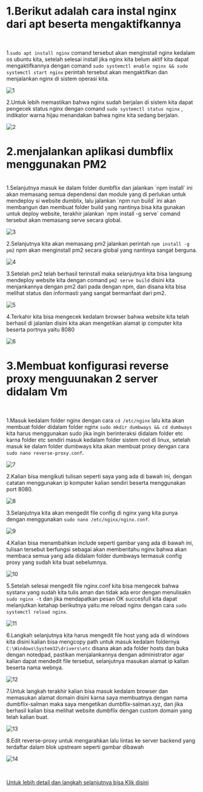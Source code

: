 # 1.Berikut adalah cara instal nginx dari apt beserta mengaktifkannya
<br/>

 1.`sudo apt install nginx` comand tersebut akan menginstall nginx kedalam os ubuntu kita, setelah selesai install jika nginx kita belum aktif kita dapat mengaktifkannya dengan comand `sudo systemctl enable nginx && sudo systemctl start nginx` perintah tersebut akan mengaktifkan dan menjalankan nginx di sistem operasi kita.

![1](/week-2/Web-Server-and-Load-Balancing/img/1.png)
<br/>

2.Untuk lebih memastikan bahwa nginx sudah berjalan di sistem kita dapat pengecek status nginx dengan comand `sudo systemctl status nginx` , indikator warna hijau menandakan bahwa nginx kita sedang berjalan.

![2](/week-2/Web-Server-and-Load-Balancing/img/2.png)
<br/>

# 2.menjalankan aplikasi dumbflix menggunakan PM2

<br/>
1.Selanjutnya masuk ke dalam folder dumbflix dan jalankan `npm install` ini akan memasang semua dependensi dan module yang di perlukan untuk mendeploy si website dumblix, lalu jalankan `npm run build` ini akan membangun dan membuat folder build yang nantinya bisa kita gunakan untuk deploy website, terakhir jalankan `npm install -g serve` comand tersebut akan memasang serve secara global.

![3](/week-2/Web-Server-and-Load-Balancing/img/3.png)
<br/>

2.Selanjutnya kita akan memasang pm2 jalankan perintah `npm install -g pm2` npm akan menginstall pm2 secara global yang nantinya sangat berguna.

![4](/week-2/Web-Server-and-Load-Balancing/img/4.png)
<br/>

3.Setelah pm2 telah berhasil terinstall maka selanjutnya kita bisa langsung mendeploy website kita dengan comand `pm2 serve build` disini kita menjankannya dengan pm2 dari pada dengan npm, dan disana kita bisa melihat status dan informasti yang sangat bermanfaat dari pm2.

![5](/week-2/Web-Server-and-Load-Balancing/img/5.png)
<br/>

4.Terkahir kita bisa mengecek kedalam browser bahwa website kita telah berhasil di jalanlan disini kita akan mengetikan alamat ip computer kita beserta portnya yaitu 8080

![6](/week-2/Web-Server-and-Load-Balancing/img/6.png)
<br/>

# 3.Membuat konfigurasi reverse proxy menguunakan 2 server didalam Vm
<br/>

1.Masuk kedalam folder nginx dengan cara `cd /etc/nginx` lalu kita akan membuat folder didalam folder nginx `sudo mkdir dumbways && cd dumbways` kita harus menggunakan sudo jika ingin berinteraksi didalam folder etc karna folder etc sendiri masuk kedalam folder sistem root di linux, setelah masuk ke dalam folder dumbways kita akan membuat proxy dengan cara `sudo nano reverse-proxy.conf`.

![7](/week-2/Web-Server-and-Load-Balancing/img/7.png)
<br/>

2.Kalian bisa mengikuti tulisan seperti saya yang ada di bawah ini, dengan catatan menggunakan ip komputer kalian sendiri beserta menggunakan port 8080.

![8](/week-2/Web-Server-and-Load-Balancing/img/8.png)
<br/>

3.Selanjutnya kita akan mengedit file config di nginx yang kita punya dengan menggunakan `sudo nano /etc/nginx/nginx.conf`.

![9](/week-2/Web-Server-and-Load-Balancing/img/9.png)
<br/>

4.Kalian bisa menambahkan include seperti gambar yang ada di bawah ini, tulisan tersebut berfungsi sebagai akan memberitahu nginx bahwa akan membaca semua yang ada didalam folder dumbways termasuk config proxy yang sudah kita buat sebelumnya.

![10](/week-2/Web-Server-and-Load-Balancing/img/10.png)
<br/>

5.Setelah selesai mengedit file nginx.conf kita bisa mengecek bahwa systanx yang sudah kita tulis aman dan tidak ada eror dengan menulisakn `sudo nginx -t` dan jika mendapatkan pesan OK succesfull kita dapat melanjutkan ketahap berikutnya yaitu me reload nginx dengan cara `sudo systemctl reload nginx`.

![11](/week-2/Web-Server-and-Load-Balancing/img/11.png)
<br/>

6.Langkah selanjutnya kita harus mengedit file host yang ada di windows kita disini kalian bisa mengcopy path untuk masuk kedalam foldernya `C:\Windows\System32\drivers\etc` disana akan ada folder hosts dan buka dengan notedpad, pastikan menjalankannya dengan administrator agar kalian dapat mendedit file tersebut, selanjutnya masukan alamat ip kalian beserta nama webnya.

![12](/week-2/Web-Server-and-Load-Balancing/img/12.png)
<br/>

7.Untuk langkah terakhir kalian bisa masuk kedalam browser dan memasukan alamat domain disini karna saya membuatnya dengan nama dumbflix-salman maka saya mengetikan dumbflix-salman.xyz, dan jika berhasil kalian bisa melihat website dumbflix dengan custom domain yang telah kalian buat.

![13](/week-2/Web-Server-and-Load-Balancing/img/13.png)
<br/>

8.Edit reverse-proxy untuk mengarahkan lalu lintas ke server backend yang terdaftar dalam blok upstream seperti gambar dibawah

![14](/week-2/Web-Server-and-Load-Balancing/img/14.png)
<br/>


<br/>

[Untuk lebih detail dan langkah selanjutnya bisa Klik disini](/week-2/Load-Balancing-2-VMs)









